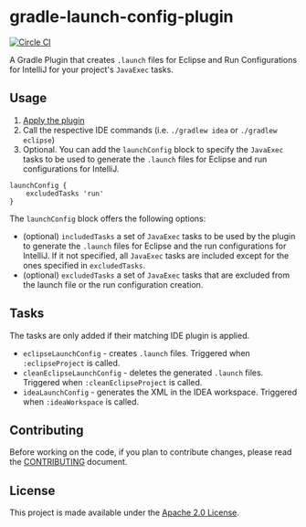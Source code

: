 gradle-launch-config-plugin
===========================
[![Circle CI](https://circleci.com/gh/palantir/gradle-launch-config-plugin.svg?style=shield&circle-token=c307f1a3f908dc210c9034f710a61715dc1f2250)](https://circleci.com/gh/palantir/gradle-launch-config-plugin)

A Gradle Plugin that creates `.launch` files for Eclipse and Run Configurations for IntelliJ for your project's
`JavaExec` tasks.

Usage
-----
1. [Apply the plugin](https://plugins.gradle.org/plugin/com.palantir.launch-config)
2. Call the respective IDE commands (i.e. `./gradlew idea` or `./gradlew eclipse`)
3. Optional. You can add the `launchConfig` block to specify the `JavaExec` tasks to be used to generate the `.launch`
files for Eclipse and run configurations for IntelliJ.

```
launchConfig {
    excludedTasks 'run'
}
```

The `launchConfig` block offers the following options:
 * (optional) `includedTasks` a set of `JavaExec` tasks to be used by the plugin to generate the `.launch` files for
 Eclipse and the run configurations for IntelliJ. If it not specified, all `JavaExec` tasks are included except
 for the ones specified in `excludedTasks`.
 * (optional) `excludedTasks` a set of `JavaExec` tasks that are excluded from the launch file or the run configuration
 creation.

Tasks
-----
The tasks are only added if their matching IDE plugin is applied.

- `eclipseLaunchConfig` - creates `.launch` files. Triggered when `:eclipseProject` is called.
- `cleanEclipseLaunchConfig` - deletes the generated `.launch` files. Triggered when `:cleanEclipseProject` is called.
- `ideaLaunchConfig` - generates the XML in the IDEA workspace. Triggered when `:ideaWorkspace` is called.

Contributing
------------
Before working on the code, if you plan to contribute changes, please read the [CONTRIBUTING](CONTRIBUTING.md) document.


License
-------
This project is made available under the [Apache 2.0 License][license].


[license]: http://www.apache.org/licenses/LICENSE-2.0
